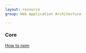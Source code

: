 ```yaml
---
layout: resource
group: Web Application Architecture

---
```

<!-- General resources go here -->

### Core

[How to npm](https://github.com/workshopper/how-to-npm)

<!-- ### Intermediate -->

<!-- ### Advanced -->

<!-- ### Jedi -->
